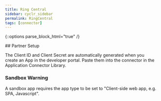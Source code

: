 ```yaml
---
title: Ring Central
sidebar: cyclr_sidebar
permalink: RingCentral
tags: [connector]
---
```

{::options parse_block_html="true" /}
<section class="card py-5 my-5">
## Partner Setup

The Client ID and Client Secret are automatically generated when you create an App in the developer portal.  Paste them into the connector in the Application Connector Library.

### Sandbox Warning

A sandbox app requires the app type to be set to "Client-side web app, e.g. SPA, Javascript".

</section>
